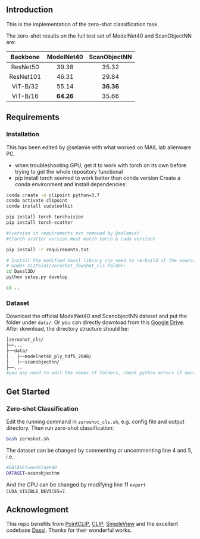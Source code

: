## Introduction

This is the implementation of the zero-shot classification task. 

The zero-shot results on the full test set of ModelNet40 and ScanObjectNN are:


| Backbone | ModelNet40 | ScanObjectNN |
| :---: | :---: | :---: |
| ResNet50 | 39.38 | 35.32 |
| ResNet101 | 46.31 | 29.84 |
| ViT-B/32 | 55.14 | **36.36** |
| ViT-B/16 | **64.26** | 35.66 |


## Requirements

### Installation
This has been edited by @selamie with what worked on MAIL lab alienware PC. 
- when troubleshooting GPU, get it to work with torch on its own before trying to get the whole repository functional
- pip install torch seemed to work better than conda version
Create a conda environment and install dependencies:
```bash
conda create -n clipoint python=3.7
conda activate clipoint
conda install cudatoolkit

pip install torch torchvision
pip install torch-scatter

#(version in requirements.txt removed by @selamie) 
#(torch-scatter version must match torch & cuda version)

pip install -r requirements.txt

# Install the modified dassl library (no need to re-build if the source code is changed)
# Under CLIPoint/zeroshot_fewshot_cls folder:
cd Dassl3D/
python setup.py develop

cd ..
```

### Dataset
Download the official ModelNet40 and ScanobjectNN dataset and put the folder under `data/`. Or you can directly download from this [Google Drive](https://drive.google.com/drive/folders/145flu-CtXPlhJ2nrSUUe7tmUj1DTts7t?usp=sharing). 
After download, the directory structure should be:
```bash
│zeroshot_cls/
├──...
├──data/
│   ├──modelnet40_ply_hdf5_2048/
│   ├──scanobjectnn/
├──...
#you may need to edit the names of folders, check python errors if necessary
```

## Get Started

### Zero-shot Classification
Edit the running command in `zeroshot_cls.sh`, e.g. config file and output directory. Then run zero-shot classification:
```bash
bash zeroshot.sh
```
The dataset can be changed by commenting or uncommenting line 4 and 5, i.e.
```bash
#DATASET=modelnet40
DATASET=scanobjectnn
```
And the GPU can be changed by modifying line 11 `export CUDA_VISIBLE_DEVICES=7`.

## Acknowlegment
This repo benefits from [PointCLIP](https://github.com/ZrrSkywalker/PointCLIP), [CLIP](https://github.com/openai/CLIP), [SimpleView](https://github.com/princeton-vl/SimpleView) and the excellent codebase [Dassl](https://github.com/KaiyangZhou/Dassl.pytorch). Thanks for their wonderful works.
